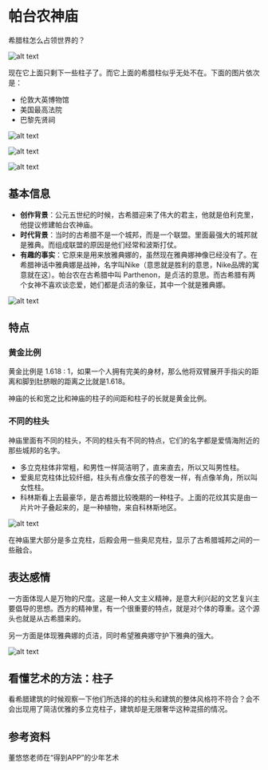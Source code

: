 # 帕台农神庙

希腊柱怎么占领世界的？

![alt text](https://7765-wechatcloud-79m2p-1259642785.tcb.qcloud.la/arts/%E5%B8%95%E5%8F%B0%E5%86%9C%E7%A5%9E%E5%BA%99/1.jpg?sign=5f02ec357ab882db0ca83ebc9e8937f2&t=1596535731)

现在它上面只剩下一些柱子了。而它上面的希腊柱似乎无处不在。下面的图片依次是：

- 伦敦大英博物馆
- 美国最高法院
- 巴黎先贤祠

![alt text](https://7765-wechatcloud-79m2p-1259642785.tcb.qcloud.la/arts/%E5%B8%95%E5%8F%B0%E5%86%9C%E7%A5%9E%E5%BA%99/2.jpg?sign=33392c517d3cf519209418c388e695eb&t=1596535750)

![alt text](https://7765-wechatcloud-79m2p-1259642785.tcb.qcloud.la/arts/%E5%B8%95%E5%8F%B0%E5%86%9C%E7%A5%9E%E5%BA%99/3.jpg?sign=a46ae61547e56aecb560582583988037&t=1596535767)

![alt text](https://7765-wechatcloud-79m2p-1259642785.tcb.qcloud.la/arts/%E5%B8%95%E5%8F%B0%E5%86%9C%E7%A5%9E%E5%BA%99/4.jpg?sign=1a2745f0d3114afd29b7c8a69a904e6e&t=1596535789)

## 基本信息

- **创作背景**：公元五世纪的时候，古希腊迎来了伟大的君主，他就是伯利克里，他提议修建帕台农神庙。
- **时代背景**：当时的古希腊不是一个城邦，而是一个联盟。里面最强大的城邦就是雅典。而组成联盟的原因是他们经常和波斯打仗。
- **有趣的事实**：它原来是用来放雅典娜的，虽然现在雅典娜神像已经没有了。在希腊神话中雅典娜是战神，名字叫Nike（意思就是胜利的意思，Nike品牌的寓意就在这）。帕台农在古希腊中叫 Parthenon，是贞洁的意思。而古希腊有两个女神不喜欢谈恋爱，她们都是贞洁的象征，其中一个就是雅典娜。

![alt text](https://7765-wechatcloud-79m2p-1259642785.tcb.qcloud.la/arts/%E5%B8%95%E5%8F%B0%E5%86%9C%E7%A5%9E%E5%BA%99/7.jpg?sign=6d5778916c51d9e3731fc35d8475c53f&t=1596535878)
  
## 特点

### 黄金比例

黄金比例是 1.618 : 1，如果一个人拥有完美的身材，那么他将双臂展开手指尖的距离和脚到肚脐眼的距离之比就是1.618。

神庙的长和宽之比和神庙的柱子的间距和柱子的长就是黄金比例。

### 不同的柱头

神庙里面有不同的柱头，不同的柱头有不同的特点，它们的名字都是爱情海附近的那些城邦的名字。

- 多立克柱体非常粗，和男性一样简洁明了，直来直去，所以又叫男性柱。
- 爱奥尼克柱体比较纤细，柱头有点像女孩子的卷发一样，有点像羊角，所以叫女性柱。
- 科林斯看上去最豪华，是古希腊比较晚期的一种柱子。上面的花纹其实是由一片片叶子叠起来的，是一种植物，来自科林斯地区。

![alt text](https://7765-wechatcloud-79m2p-1259642785.tcb.qcloud.la/arts/%E5%B8%95%E5%8F%B0%E5%86%9C%E7%A5%9E%E5%BA%99/6.jpg?sign=d3530fe2540eb437c482ac10d324607a&t=1596535856)

在神庙里大部分是多立克柱，后殿会用一些奥尼克柱，显示了古希腊城邦之间的一些融合。

## 表达感情

一方面体现人是万物的尺度。这是一种人文主义精神，是意大利兴起的文艺复兴主要倡导的思想。西方的精神里，有一个很重要的特点，就是对个体的尊重。这个源头也就是从古希腊来的。

另一方面是体现雅典娜的贞洁，同时希望雅典娜守护下雅典的强大。

![alt text](https://7765-wechatcloud-79m2p-1259642785.tcb.qcloud.la/arts/%E5%B8%95%E5%8F%B0%E5%86%9C%E7%A5%9E%E5%BA%99/5.jpg?sign=0970ed2708582f27ba5c58bf7204d03b&t=1596535828)

## 看懂艺术的方法：柱子

看希腊建筑的时候观察一下他们所选择的的柱头和建筑的整体风格符不符合？会不会出现用了简洁优雅的多立克柱子，建筑却是无限奢华这种混搭的情况。

## 参考资料

董悠悠老师在“得到APP”的少年艺术
